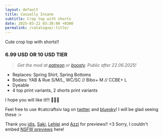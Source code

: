 ```yaml
---
layout: default
title: Casually Insane
subtitle: Crop top with shorts
date: 2025-03-22 03:38:00 +0300
permalink: /catalogue/:title/
---
```


Cute crop top with shorts!!

### 6.99 USD OR 10 USD TIER
> *Get the mod at [patreon] or [boosty]. Public after 22.06.2025!*

- Replaces: Spring Shirt, Spring Bottoms
- Bodies: YAB & Rue S/M/L, WC/SC // Bibo+ M // CCBE+ L
- Dyeable
- 4 top print variants, 2 shorts print variants

I hope you will like it!!! 🌺🌺🌺

Feel free to use #catcraftxiv tag on [twitter] and [bluesky]! I will be glad seeing these :>

Thank you [idis], [Saki], [Lehlei] and [Azzi] for previews!! <3 Sorry, I couldn't embed [NSFW previews] here!

[//]: # (Comments & links:)

[//]: # (Download links:)
[patreon]: https://www.patreon.com/posts/casually-insane-124946423
[boosty]: https://boosty.to/miaumori/posts/7ac2fb12-b5ce-48a0-a6d6-f1b6398f27fb
[heliosphere]: https://heliosphere.app/mod/pym20qfews7xfbzx1czk9c45dm

[//]: # (Additional previews:)
[NSFW previews]: https://postimg.cc/gallery/zydwmK0

[//]: # (Static links for referencing, same for all releases)
[//]: # (Lovely people <3)
[idis]: https://x.com/idisxiv
[Azzi]: https://x.com/AzziXiko
[Adra]: https://x.com/yourfav_vierelf
[haruhi]: https://x.com/haruhixiv
[Saki]: https://x.com/PhotosmithSaki
[Ellie]: https://x.com/Ellieffxiv
[Lehlei]: https://x.com/lehlei_xiv

[//]: # (Social profiles:)
[twitter]: https://x.com/hashtag/catcraftxiv
[bluesky]: https://bsky.app/hashtag/catcraftxiv